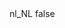 <?xml version="1.0" encoding="UTF-8"?>
<CustomMetadata xmlns="http://soap.sforce.com/2006/04/metadata">
    <label>nl_NL</label>
    <protected>false</protected>
</CustomMetadata>
